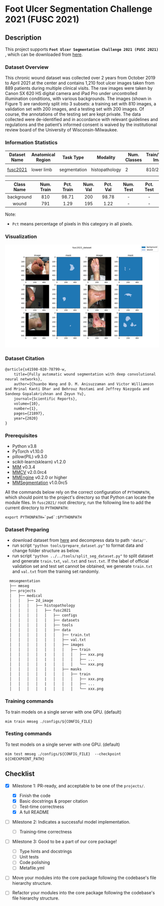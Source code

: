 # Foot Ulcer Segmentation Challenge 2021 (FUSC 2021)

## Description

This project supports **`Foot Ulcer Segmentation Challenge 2021 (FUSC 2021) `**, which can be downloaded from [here](https://fusc.grand-challenge.org/).

### Dataset Overview

This chronic wound dataset was collected over 2 years from October 2019 to April 2021 at the center and contains 1,210 foot ulcer images taken from 889 patients during multiple clinical visits. The raw images were taken by Canon SX 620 HS digital camera and iPad Pro under uncontrolled illumination conditions,
with various backgrounds. The images (shown in Figure 1) are randomly split into 3 subsets: a training set with 810 images, a validation set with 200 images, and a testing set with 200 images. Of course, the annotations of the testing set are kept private. The data collected were de-identified and in accordance with relevant guidelines and regulations and the patient’s informed consent is waived by the institutional review board of the University of Wisconsin-Milwaukee.

### Information Statistics

| Dataset Name                                  | Anatomical Region | Task Type    | Modality       | Num. Classes | Train/Val/Test Images | Train/Val/Test Labeled | Release Date | License                                                       |
| --------------------------------------------- | ----------------- | ------------ | -------------- | ------------ | --------------------- | ---------------------- | ------------ | ------------------------------------------------------------- |
| [fusc2021](https://fusc.grand-challenge.org/) | lower limb        | segmentation | histopathology | 2            | 810/200/200           | yes/yes/no             | 2021         | [CC0 1.0](https://creativecommons.org/publicdomain/zero/1.0/) |

| Class Name | Num. Train | Pct. Train | Num. Val | Pct. Val | Num. Test | Pct. Test |
| :--------: | :--------: | :--------: | :------: | :------: | :-------: | :-------: |
| background |    810     |   98.71    |   200    |  98.78   |     -     |     -     |
|   wound    |    791     |    1.29    |   195    |   1.22   |     -     |     -     |

Note:

- `Pct` means percentage of pixels in this category in all pixels.

### Visualization

![fusc2021](https://raw.githubusercontent.com/uni-medical/medical-datasets-visualization/main/2d/semantic_seg/histopathology/fusc2021/fusc2021_dataset.png?raw=true)

### Dataset Citation

```
@article{s41598-020-78799-w,
	title={Fully automatic wound segmentation with deep convolutional neural networks},
	author={Chuanbo Wang and D. M. Anisuzzaman and Victor Williamson and Mrinal Kanti Dhar and Behrouz Rostami and Jeffrey Niezgoda and Sandeep Gopalakrishnan and Zeyun Yu},
	journal={Scientific Reports},
	volume={10},
	number={1},
	pages={21897},
	year={2020}
}
```

### Prerequisites

- Python v3.8
- PyTorch v1.10.0
- pillow(PIL) v9.3.0
- scikit-learn(sklearn) v1.2.0
- [MIM](https://github.com/open-mmlab/mim) v0.3.4
- [MMCV](https://github.com/open-mmlab/mmcv) v2.0.0rc4
- [MMEngine](https://github.com/open-mmlab/mmengine) v0.2.0 or higher
- [MMSegmentation](https://github.com/open-mmlab/mmsegmentation) v1.0.0rc5

All the commands below rely on the correct configuration of `PYTHONPATH`, which should point to the project's directory so that Python can locate the module files. In `fusc2021/` root directory, run the following line to add the current directory to `PYTHONPATH`:

```shell
export PYTHONPATH=`pwd`:$PYTHONPATH
```

### Dataset Preparing

- download dataset from [here](https://fusc.grand-challenge.org/) and decompress data to path `'data/'`.
- run script `"python tools/prepare_dataset.py"` to format data and change folder structure as below.
- run script `"python ../../tools/split_seg_dataset.py"` to split dataset and generate `train.txt`, `val.txt` and `test.txt`. If the label of official validation set and test set cannot be obtained, we generate `train.txt` and `val.txt` from the training set randomly.

```none
  mmsegmentation
  ├── mmseg
  ├── projects
  │   ├── medical
  │   │   ├── 2d_image
  │   │   │   ├── histopathology
  │   │   │   │   ├── fusc2021
  │   │   │   │   │   ├── configs
  │   │   │   │   │   ├── datasets
  │   │   │   │   │   ├── tools
  │   │   │   │   │   ├── data
  │   │   │   │   │   │   ├── train.txt
  │   │   │   │   │   │   ├── val.txt
  │   │   │   │   │   │   ├── images
  │   │   │   │   │   │   │   ├── train
  │   │   │   │   |   │   │   │   ├── xxx.png
  │   │   │   │   |   │   │   │   ├── ...
  │   │   │   │   |   │   │   │   └── xxx.png
  │   │   │   │   │   │   ├── masks
  │   │   │   │   │   │   │   ├── train
  │   │   │   │   |   │   │   │   ├── xxx.png
  │   │   │   │   |   │   │   │   ├── ...
  │   │   │   │   |   │   │   │   └── xxx.png
```

### Training commands

To train models on a single server with one GPU. (default)

```shell
mim train mmseg ./configs/${CONFIG_FILE}
```

### Testing commands

To test models on a single server with one GPU. (default)

```shell
mim test mmseg ./configs/${CONFIG_FILE}  --checkpoint ${CHECKPOINT_PATH}
```

<!-- List the results as usually done in other model's README. [Example](https://github.com/open-mmlab/mmsegmentation/tree/dev-1.x/configs/fcn#results-and-models)

You should claim whether this is based on the pre-trained weights, which are converted from the official release; or it's a reproduced result obtained from retraining the model in this project. -->

## Checklist

- [x] Milestone 1: PR-ready, and acceptable to be one of the `projects/`.

  - [x] Finish the code
  - [x] Basic docstrings & proper citation
  - [ ] Test-time correctness
  - [x] A full README

- [ ] Milestone 2: Indicates a successful model implementation.

  - [ ] Training-time correctness

- [ ] Milestone 3: Good to be a part of our core package!

  - [ ] Type hints and docstrings
  - [ ] Unit tests
  - [ ] Code polishing
  - [ ] Metafile.yml

- [ ] Move your modules into the core package following the codebase's file hierarchy structure.

- [ ] Refactor your modules into the core package following the codebase's file hierarchy structure.
